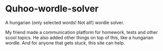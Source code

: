 # Quhoo-wordle-solver
A hungarian (only selected words! Not all!) wordle solver.

My friend made a communication platform for homework, tests and other scool topics. He also added other things on top of this, like a hungarian wordle. And for anyone that gets stuck, this site can help.
